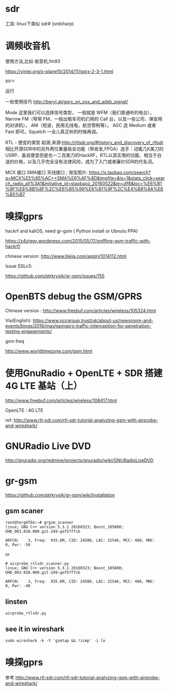 # sdr
工具: linux下类似 sdr# (srdsharp)

# 调频收音机

使用方法,比如 收音机,fm93

https://yinlei.org/x-plane10/2014/11/gqrx-2-3-1.html

```
gqrx
```

运行

一些使用技巧 
http://beryl.at/gqrx_on_osx_and_adsb_signal/


Mode 这里我们可以选择信号类型，
一般就是 WFM（我们普通听的电台），
Narrow FM（窄带 FM，一般出租车司机们用的 Call 台，以及一些公司、保安用的对讲机），
AM（短波，民用无线电，航空管制等）。
AGC 选 Medium 或者 Fast 即可。Squelch 一会儿真正听的时候再调。


RTL - 便宜的类型 起源,来源:http://rtlsdr.org/#history_and_discovery_of_rtlsdr
相比开源SDR中的另外两位重量级全功能（带收发,FPGA）选手：动辄几K美刀的USRP、虽说便宜但是也一二百美刀的HackRF，RTL以其实用的功能、相当于白送的价格，以及几乎完全没有法律风险，成为了入门或者廉价SDR的代名词。


MCX 接口 SMA接口 天线接口 ; 淘宝图片: https://s.taobao.com/search?q=MCX%E5%85%AC++SMA%E6%AF%8D&imgfile=&js=1&stats_click=search_radio_all%3A1&initiative_id=staobaoz_20160522&ie=utf8&loc=%E6%B1%9F%E8%8B%8F%2C%E6%B5%99%E6%B1%9F%2C%E4%B8%8A%E6%B5%B7

# 嗅探gprs

hackrf and kaliOS, need gr-gsm ( Python install or Ubnutu PPA)

https://z4ziggy.wordpress.com/2015/05/17/sniffing-gsm-traffic-with-hackrf/

chinese version: http://www.bkjia.com/aqgjrj/1014112.html

Issue SSLv3:

https://github.com/ptrkrysik/gr-gsm/issues/155

# OpenBTS debug the GSM/GPRS
Chinese version : http://www.freebuf.com/articles/wireless/105324.html

Via(English): https://www.nccgroup.trust/uk/about-us/newsroom-and-events/blogs/2016/may/gsmgprs-traffic-interception-for-penetration-testing-engagements/

gsm freq

http://www.worldtimezone.com/gsm.html

# 使用GnuRadio + OpenLTE + SDR 搭建4G LTE 基站（上）

http://www.freebuf.com/articles/wireless/108417.html

OpenLTE : 4G LTE

ref: http://www.rtl-sdr.com/rtl-sdr-tutorial-analyzing-gsm-with-airprobe-and-wireshark/

# GNURadio Live DVD
http://gnuradio.org/redmine/projects/gnuradio/wiki/GNURadioLiveDVD

# gr-gsm
https://github.com/ptrkrysik/gr-gsm/wiki/Installation

## gsm scaner

```
root@tergHTEm:~# grgsm_scanner 
linux; GNU C++ version 5.3.1 20160323; Boost_105800; UHD_003.010.000.git-249-gef57ffcb

ARFCN:    3, Freq:  935.6M, CID: 24580, LAC: 22546, MCC: 460, MNC:   0, Pwr: -50
```

or

```
# airprobe_rtlsdr_scanner.py 
linux; GNU C++ version 5.3.1 20160323; Boost_105800; UHD_003.010.000.git-249-gef57ffcb

ARFCN:    3, Freq:  935.6M, CID: 24580, LAC: 22546, MCC: 460, MNC:   0, Pwr: -49
```


## linsten

```
airprobe_rtlsdr.py
```

## see it in wireshark

```
sudo wireshark -k -Y 'gsmtap && !icmp' -i lo
```

# 嗅探gprs

参考 http://www.rtl-sdr.com/rtl-sdr-tutorial-analyzing-gsm-with-airprobe-and-wireshark/
